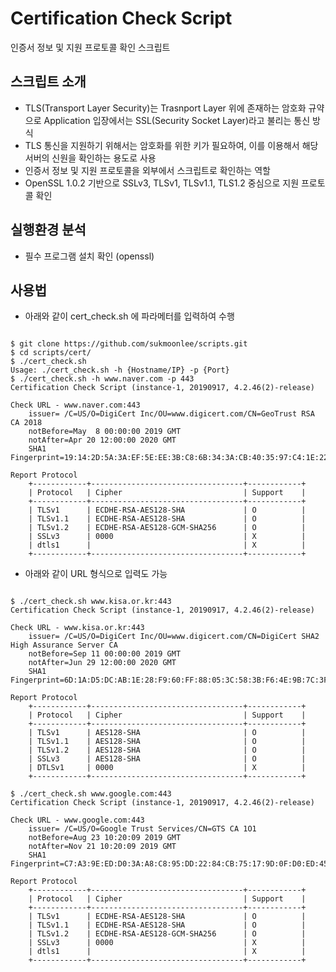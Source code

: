 # Certification Check Script
인증서 정보 및 지원 프로토콜 확인 스크립트

## 스크립트 소개
* TLS(Transport Layer Security)는 Trasnport Layer 위에 존재하는 암호화 규약으로 Application 입장에서는 SSL(Security Socket Layer)라고 불리는 통신 방식
* TLS 통신을 지원하기 위해서는 암호화를 위한 키가 필요하여, 이를 이용해서 해당 서버의 신원을 확인하는 용도로 사용
* 인증서 정보 및 지원 프로토콜을 외부에서 스크립트로 확인하는 역할
* OpenSSL 1.0.2 기반으로 SSLv3, TLSv1, TLSv1.1, TLS1.2 중심으로 지원 프로토콜 확인

## 실행환경 분석
 * 필수 프로그램 설치 확인 (openssl)

## 사용법
 * 아래와 같이 cert_check.sh 에 파라메터를 입력하여 수행
<pre><code>
$ git clone https://github.com/sukmoonlee/scripts.git
$ cd scripts/cert/
$ ./cert_check.sh
Usage: ./cert_check.sh -h {Hostname/IP} -p {Port}
$ ./cert_check.sh -h www.naver.com -p 443
Certification Check Script (instance-1, 20190917, 4.2.46(2)-release)

Check URL - www.naver.com:443
    issuer= /C=US/O=DigiCert Inc/OU=www.digicert.com/CN=GeoTrust RSA CA 2018
    notBefore=May  8 00:00:00 2019 GMT
    notAfter=Apr 20 12:00:00 2020 GMT
    SHA1 Fingerprint=19:14:2D:5A:3A:EF:5E:EE:3B:C8:6B:34:3A:CB:40:35:97:C4:1E:22

Report Protocol
    +------------+----------------------------------+------------+
    | Protocol   | Cipher                           | Support    |
    +------------+----------------------------------+------------+
    | TLSv1      | ECDHE-RSA-AES128-SHA             | O          |
    | TLSv1.1    | ECDHE-RSA-AES128-SHA             | O          |
    | TLSv1.2    | ECDHE-RSA-AES128-GCM-SHA256      | O          |
    | SSLv3      | 0000                             | X          |
    | dtls1      |                                  | X          |
    +------------+----------------------------------+------------+
</code></pre>

 * 아래와 같이 URL 형식으로 입력도 가능
<pre><code>
$ ./cert_check.sh www.kisa.or.kr:443
Certification Check Script (instance-1, 20190917, 4.2.46(2)-release)

Check URL - www.kisa.or.kr:443
    issuer= /C=US/O=DigiCert Inc/OU=www.digicert.com/CN=DigiCert SHA2 High Assurance Server CA
    notBefore=Sep 11 00:00:00 2019 GMT
    notAfter=Jun 29 12:00:00 2020 GMT
    SHA1 Fingerprint=6D:1A:D5:DC:AB:1E:28:F9:60:FF:88:05:3C:58:3B:F6:4E:9B:7C:3F

Report Protocol
    +------------+----------------------------------+------------+
    | Protocol   | Cipher                           | Support    |
    +------------+----------------------------------+------------+
    | TLSv1      | AES128-SHA                       | O          |
    | TLSv1.1    | AES128-SHA                       | O          |
    | TLSv1.2    | AES128-SHA                       | O          |
    | SSLv3      | AES128-SHA                       | O          |
    | DTLSv1     | 0000                             | X          |
    +------------+----------------------------------+------------+

$ ./cert_check.sh www.google.com:443
Certification Check Script (instance-1, 20190917, 4.2.46(2)-release)

Check URL - www.google.com:443
    issuer= /C=US/O=Google Trust Services/CN=GTS CA 1O1
    notBefore=Aug 23 10:20:09 2019 GMT
    notAfter=Nov 21 10:20:09 2019 GMT
    SHA1 Fingerprint=C7:A3:9E:ED:D0:3A:A8:C8:95:DD:22:84:CB:75:17:9D:0F:D0:ED:45

Report Protocol
    +------------+----------------------------------+------------+
    | Protocol   | Cipher                           | Support    |
    +------------+----------------------------------+------------+
    | TLSv1      | ECDHE-RSA-AES128-SHA             | O          |
    | TLSv1.1    | ECDHE-RSA-AES128-SHA             | O          |
    | TLSv1.2    | ECDHE-RSA-AES128-GCM-SHA256      | O          |
    | SSLv3      | 0000                             | X          |
    | dtls1      |                                  | X          |
    +------------+----------------------------------+------------+
</code></pre>
